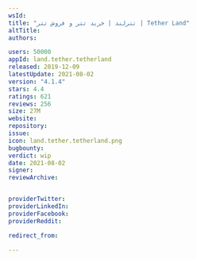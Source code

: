 ```yaml
---
wsId: 
title: "تترلند | خرید تتر و فروش تتر | Tether Land"
altTitle: 
authors:

users: 50000
appId: land.tether.tetherland
released: 2019-12-09
latestUpdate: 2021-08-02
version: "4.1.4"
stars: 4.4
ratings: 621
reviews: 256
size: 27M
website: 
repository: 
issue: 
icon: land.tether.tetherland.png
bugbounty: 
verdict: wip
date: 2021-08-02
signer: 
reviewArchive:


providerTwitter: 
providerLinkedIn: 
providerFacebook: 
providerReddit: 

redirect_from:

---
```



